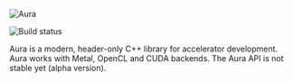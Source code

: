 ![Aura](https://raw.githubusercontent.com/sschaetz/aura/develop/doc/img/logo.png)

![Build status](https://badge.buildkite.com/7e284fbceea2d607c8950eba0225fd6589b2f17b299eb2ece5.svg)

Aura is a modern, header-only C++ library for accelerator development. Aura
works with Metal, OpenCL and CUDA backends. The Aura API is not stable yet
(alpha version).
